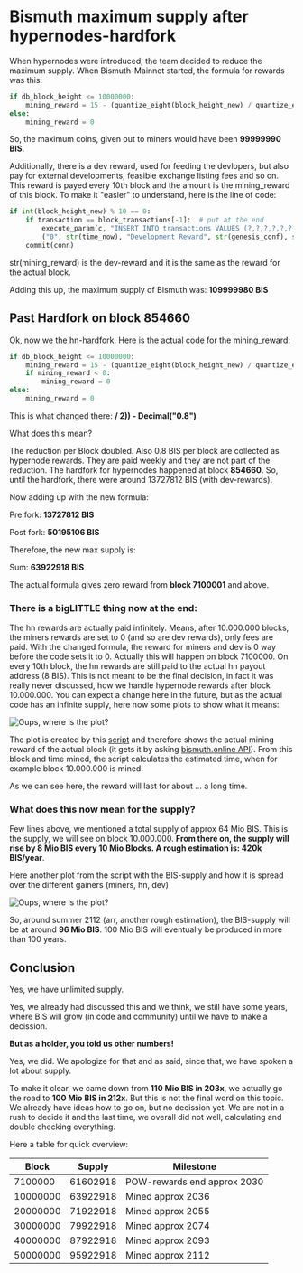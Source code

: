 Bismuth maximum supply after hypernodes-hardfork
=======

When hypernodes were introduced, the team decided to reduce the maximum supply. When Bismuth-Mainnet started, the formula for rewards was this:
```python
if db_block_height <= 10000000:
    mining_reward = 15 - (quantize_eight(block_height_new) / quantize_eight(1000000))  # one zero less
else:
    mining_reward = 0
```

So, the maximum coins, given out to miners would have been **99999990 BIS**.

Additionally, there is a dev reward, used for feeding the devlopers, but also pay for external developments, feasible exchange listing fees and so on. This reward is payed every 10th block and the amount is the mining_reward of this block.
To make it "easier" to understand, here is the line of code:
```python
if int(block_height_new) % 10 == 0:
    if transaction == block_transactions[-1]:  # put at the end
        execute_param(c, "INSERT INTO transactions VALUES (?,?,?,?,?,?,?,?,?,?,?,?)",
        ("0", str(time_now), "Development Reward", str(genesis_conf), str(mining_reward), "0", "0", "0", "0", "0", "0", str(block_height_new)))
    commit(conn)
```
str(mining_reward) is the dev-reward and it is the same as the reward for the actual block.

Adding this up, the maximum supply of Bismuth was:
**109999980 BIS**


## Past Hardfork on block 854660

Ok, now we the hn-hardfork. Here is the actual code for the mining_reward:
```python
if db_block_height <= 10000000:
    mining_reward = 15 - (quantize_eight(block_height_new) / quantize_eight(1000000 / 2)) - Decimal("0.8")
    if mining_reward < 0:
        mining_reward = 0
else:
    mining_reward = 0
```

This is what changed there: **/ 2)) - Decimal("0.8")**

What does this mean?

The reduction per Block doubled. Also 0.8 BIS per block are collected as hypernode rewards. They are paid weekly and they are not part of the reduction.
The hardfork for hypernodes happened at block **854660**. So, until the hardfork, there were around 13727812 BIS (with dev-rewards).

Now adding up with the new formula:

Pre fork: **13727812 BIS**

Post fork: **50195106 BIS**

Therefore, the new max supply is:

Sum: **63922918 BIS**

The actual formula gives zero reward from **block 7100001** and above.


### There is a bigLITTLE thing now at the end:

The hn rewards are actually paid infinitely. Means, after 10.000.000 blocks, the miners rewards are set to 0 (and so are dev rewards), only fees are paid. With the changed formula, the reward for miners and dev is 0 way before the code sets it to 0. Actually this will happen on block 7100000. On every 10th block, the hn rewards are still paid to the actual hn payout address (8 BIS). This is not meant to be the final decision, in fact it was really never discussed, how we handle hypernode rewards after block 10.000.000. You can expect a change here in the future, but as the actual code has an infinite supply, here now some plots to show what it means:

![Oups, where is the plot?](/graphics/rewards.png)

The plot is created by this [script](supply_calc.py) and therefore shows the actual mining reward of the actual block (it gets it by asking [bismuth.online API](http://bismuth.online/api/stats/latestblock)). From this block and time mined, the script calculates the estimated time, when for example block 10.000.000 is mined.

As we can see here, the reward will last for about ... a long time. 


### What does this now mean for the supply?

Few lines above, we mentioned a total supply of approx 64 Mio BIS. This is the supply, we will see on block 10.000.000. **From there on, the supply will rise by 8 Mio BIS every 10 Mio Blocks. A rough estimation is: 420k BIS/year**.

Here another plot from the script with the BIS-supply and how it is spread over the different gainers (miners, hn, dev)

![Oups, where is the plot?](/graphics/supply.png)

So, around summer 2112 (arr, another rough estimation), the BIS-supply will be at around **96 Mio BIS**.
100 Mio BIS will eventually be produced in more than 100 years.


## Conclusion

Yes, we have unlimited supply. 

Yes, we already had discussed this and we think, we still have some years, where BIS will grow (in code and community) until we have to make a decission.

**But as a holder, you told us other numbers!**

Yes, we did. We apologize for that and as said, since that, we have spoken a lot about supply. 

To make it clear, we came down from **110 Mio BIS in 203x**, we actually go the road to **100 Mio BIS in 212x**. 
But this is not the final word on this topic. We already have ideas how to go on, but no decission yet. We are not in a rush to decide it and the last time, we overall did not well, calculating and double checking everything.

Here a table for quick overview:

| Block | Supply | Milestone |
| ------------- | ------------- | ------------- |
| 7100000  | 61602918  | POW-rewards end approx 2030 | 
| 10000000  | 63922918  | Mined approx 2036  |
| 20000000  | 71922918  | Mined approx 2055  |
| 30000000  | 79922918  | Mined approx 2074  |
| 40000000  | 87922918  | Mined approx 2093  |
| 50000000  | 95922918  | Mined approx 2112  |